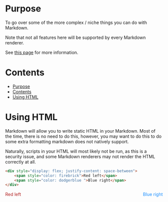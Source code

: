 # Purpose

To go over some of the more complex / niche things you can do with Markdown.

Note that not all features here will be supported by every Markdown renderer.

See [this page](https://www.markdownguide.org/extended-syntax/) for more information.

# Contents

- [Purpose](#purpose)
- [Contents](#contents)
- [Using HTML](#using-html)

# Using HTML

Markdown will allow you to write static HTML in your Markdown. Most of the time, there is no need to do this, however, you may want to do this to do some extra formatting markdown does not natively support.

Naturally, scripts in your HTML will most likely not be run, as this is a security issue, and some Markdown renderers may not render the HTML correctly at all.

```html
<div style="display: flex; justify-content: space-between">
    <span style="color: firebrick">Red left</span>
    <span style="color: dodgerblue ">Blue right</span>
</div>
```

<div style="display: flex; justify-content: space-between">
    <span style="color: firebrick">Red left</span>
    <span style="color: dodgerblue ">Blue right</span>
</div>
